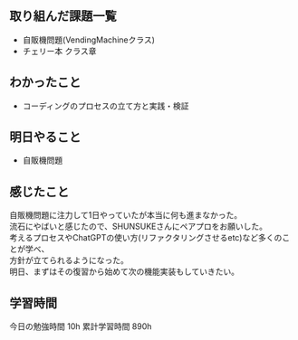 ## 取り組んだ課題一覧
- 自販機問題(VendingMachineクラス)
- チェリー本 クラス章

## わかったこと
- コーディングのプロセスの立て方と実践・検証


## 明日やること
- 自販機問題

## 感じたこと
自販機問題に注力して1日やっていたが本当に何も進まなかった。<br>
流石にやばいと感じたので、SHUNSUKEさんにペアプロをお願いした。<br>
考えるプロセスやChatGPTの使い方(リファクタリングさせるetc)など多くのことが学べ、<br>
方針が立てられるようになった。<br>
明日、まずはその復習から始めて次の機能実装もしていきたい。


## 学習時間
今日の勉強時間 10h
累計学習時間 890h